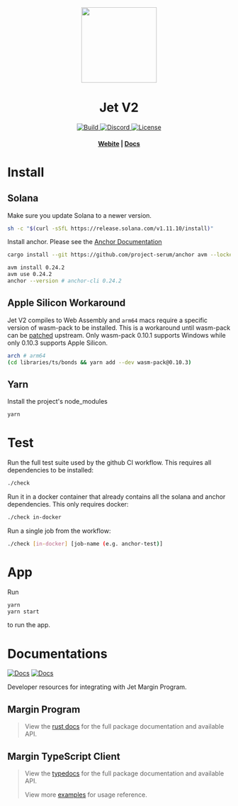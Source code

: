 <div align="center">
  <img height="170" src="https://293354890-files.gitbook.io/~/files/v0/b/gitbook-legacy-files/o/assets%2F-M_72skN1dye71puMdjs%2F-Miqzl5oK1cXXAkARfER%2F-Mis-yeKp1Krh7JOFzQG%2Fjet_logomark_color.png?alt=media&token=0b8dfc84-37d7-455d-9dfd-7bb59cee5a1a" />

  <h1>Jet V2</h1>

  <p>
    <a target="_blank" href="https://github.com/jet-lab/jet-v2/actions/workflows/check.yml">
      <img alt="Build" src="https://github.com/jet-lab/jet-v2/actions/workflows/check.yml/badge.svg" />
    </a>
    <a target="_blank" href="https://discord.com/channels/880316176612343891">
      <img alt="Discord" src="https://img.shields.io/discord/833805114602291200?color=blueviolet" />
    </a>
    <a target="_blank" href="https://opensource.org/licenses/AGPL-3.0">
      <img alt="License" src="https://img.shields.io/badge/license-AGPL--3.0--or--later-blue" />
    </a>
  </p>

  <h4>
    <a target="_blank" href="https://jetprotocol.io">Webite</a>
    |
    <a target="_blank" href="https://docs.jetprotocol.io">Docs</a>
  </h4>
</div>

# Install

## Solana

Make sure you update Solana to a newer version.

```bash
sh -c "$(curl -sSfL https://release.solana.com/v1.11.10/install)"
```

Install anchor. Please see the [Anchor Documentation](https://project-serum.github.io/anchor/getting-started/installation.html)

```bash
cargo install --git https://github.com/project-serum/anchor avm --locked --force

avm install 0.24.2
avm use 0.24.2
anchor --version # anchor-cli 0.24.2
```

## Apple Silicon Workaround

Jet V2 compiles to Web Assembly and `arm64` macs require a specific version of wasm-pack to be installed. This is a workaround until wasm-pack can be [patched](https://github.com/rustwasm/wasm-pack/issues/1157) upstream. Only wasm-pack 0.10.1 supports Windows while only 0.10.3 supports Apple Silicon.

```bash
arch # arm64
(cd libraries/ts/bonds && yarn add --dev wasm-pack@0.10.3)
```

## Yarn

Install the project's node_modules

```bash
yarn
```

# Test

Run the full test suite used by the github CI workflow. This requires all dependencies to be installed:
```bash
./check
```

Run it in a docker container that already contains all the solana and anchor dependencies. This only requires docker:
```bash
./check in-docker
```

Run a single job from the workflow:
```bash
./check [in-docker] [job-name (e.g. anchor-test)]
```

# App

Run

```bash
yarn
yarn start
```

to run the app.

# Documentations
[![Docs](https://img.shields.io/badge/docs-TypeScript-success)](https://jet-lab.github.io/jet-v2/ts-client/)
[![Docs](https://img.shields.io/badge/docs-Rust-success)](https://jet-lab.github.io/jet-v2/margin-rust/jet_margin/)


Developer resources for integrating with Jet Margin Program.
## Margin Program 

> View the [rust docs](https://jet-lab.github.io/jet-v2/margin-rust/jet_margin/) for the full package documentation and available API.
> 

## Margin TypeScript Client

> View the [typedocs](https://jet-lab.github.io/jet-v2/ts-client) for the full package documentation and available API.
> 
> View more [examples](https://github.com/jet-lab/jet-v2/tree/master/tests/integration/examples) for usage reference.
